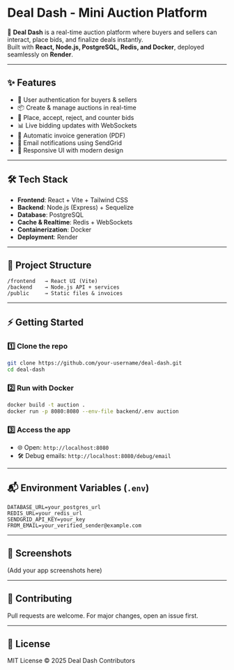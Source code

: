 # Deal Dash - Mini Auction Platform

🚀 **Deal Dash** is a real-time auction platform where buyers and sellers can interact, place bids, and finalize deals instantly.  
Built with **React, Node.js, PostgreSQL, Redis, and Docker**, deployed seamlessly on **Render**.

---

## ✨ Features
- 🔑 User authentication for buyers & sellers
- 📦 Create & manage auctions in real-time
- 💸 Place, accept, reject, and counter bids
- 📊 Live bidding updates with WebSockets
- 🧾 Automatic invoice generation (PDF)
- 📧 Email notifications using SendGrid
- 📱 Responsive UI with modern design

---

## 🛠️ Tech Stack
- **Frontend**: React + Vite + Tailwind CSS
- **Backend**: Node.js (Express) + Sequelize
- **Database**: PostgreSQL
- **Cache & Realtime**: Redis + WebSockets
- **Containerization**: Docker
- **Deployment**: Render

---

## 📂 Project Structure
```
/frontend   → React UI (Vite)
/backend    → Node.js API + services
/public     → Static files & invoices
```
---

## ⚡ Getting Started

### 1️⃣ Clone the repo
```bash
git clone https://github.com/your-username/deal-dash.git
cd deal-dash
```

### 2️⃣ Run with Docker
```bash
docker build -t auction .
docker run -p 8080:8080 --env-file backend/.env auction
```

### 3️⃣ Access the app
- 🌐 Open: `http://localhost:8080`
- 🛠️ Debug emails: `http://localhost:8080/debug/email`

---

## 📬 Environment Variables (`.env`)
```env
DATABASE_URL=your_postgres_url
REDIS_URL=your_redis_url
SENDGRID_API_KEY=your_key
FROM_EMAIL=your_verified_sender@example.com
```

---

## 📸 Screenshots
(Add your app screenshots here)

---

## 🤝 Contributing
Pull requests are welcome. For major changes, open an issue first.  

---

## 📜 License
MIT License © 2025 Deal Dash Contributors
